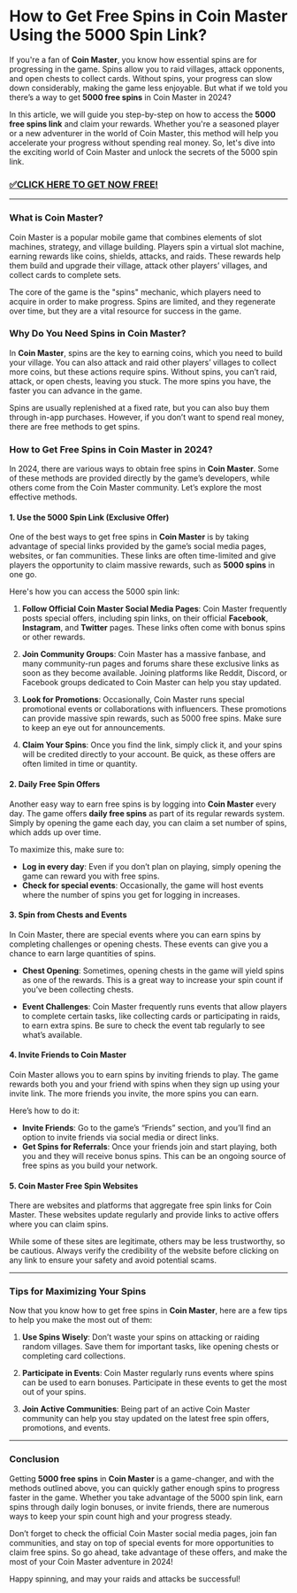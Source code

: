 # How to Get Free Spins in Coin Master Using the 5000 Spin Link?

If you're a fan of **Coin Master**, you know how essential spins are for progressing in the game. Spins allow you to raid villages, attack opponents, and open chests to collect cards. Without spins, your progress can slow down considerably, making the game less enjoyable. But what if we told you there’s a way to get **5000 free spins** in Coin Master in 2024?

In this article, we will guide you step-by-step on how to access the **5000 free spins link** and claim your rewards. Whether you're a seasoned player or a new adventurer in the world of Coin Master, this method will help you accelerate your progress without spending real money. So, let's dive into the exciting world of Coin Master and unlock the secrets of the 5000 spin link.

### [✅CLICK HERE TO GET NOW FREE!](https://edris2025.github.io/spins/)

---

### What is Coin Master?

Coin Master is a popular mobile game that combines elements of slot machines, strategy, and village building. Players spin a virtual slot machine, earning rewards like coins, shields, attacks, and raids. These rewards help them build and upgrade their village, attack other players’ villages, and collect cards to complete sets. 

The core of the game is the "spins" mechanic, which players need to acquire in order to make progress. Spins are limited, and they regenerate over time, but they are a vital resource for success in the game.

### Why Do You Need Spins in Coin Master?

In **Coin Master**, spins are the key to earning coins, which you need to build your village. You can also attack and raid other players’ villages to collect more coins, but these actions require spins. Without spins, you can’t raid, attack, or open chests, leaving you stuck. The more spins you have, the faster you can advance in the game.

Spins are usually replenished at a fixed rate, but you can also buy them through in-app purchases. However, if you don’t want to spend real money, there are free methods to get spins.

### How to Get Free Spins in Coin Master in 2024?

In 2024, there are various ways to obtain free spins in **Coin Master**. Some of these methods are provided directly by the game’s developers, while others come from the Coin Master community. Let’s explore the most effective methods.

#### 1. **Use the 5000 Spin Link (Exclusive Offer)**

One of the best ways to get free spins in **Coin Master** is by taking advantage of special links provided by the game’s social media pages, websites, or fan communities. These links are often time-limited and give players the opportunity to claim massive rewards, such as **5000 spins** in one go.

Here's how you can access the 5000 spin link:

1. **Follow Official Coin Master Social Media Pages**: Coin Master frequently posts special offers, including spin links, on their official **Facebook**, **Instagram**, and **Twitter** pages. These links often come with bonus spins or other rewards.
   
2. **Join Community Groups**: Coin Master has a massive fanbase, and many community-run pages and forums share these exclusive links as soon as they become available. Joining platforms like Reddit, Discord, or Facebook groups dedicated to Coin Master can help you stay updated.

3. **Look for Promotions**: Occasionally, Coin Master runs special promotional events or collaborations with influencers. These promotions can provide massive spin rewards, such as 5000 free spins. Make sure to keep an eye out for announcements.

4. **Claim Your Spins**: Once you find the link, simply click it, and your spins will be credited directly to your account. Be quick, as these offers are often limited in time or quantity.

#### 2. **Daily Free Spin Offers**

Another easy way to earn free spins is by logging into **Coin Master** every day. The game offers **daily free spins** as part of its regular rewards system. Simply by opening the game each day, you can claim a set number of spins, which adds up over time.

To maximize this, make sure to:

- **Log in every day**: Even if you don’t plan on playing, simply opening the game can reward you with free spins.
- **Check for special events**: Occasionally, the game will host events where the number of spins you get for logging in increases.

#### 3. **Spin from Chests and Events**

In Coin Master, there are special events where you can earn spins by completing challenges or opening chests. These events can give you a chance to earn large quantities of spins.

- **Chest Opening**: Sometimes, opening chests in the game will yield spins as one of the rewards. This is a great way to increase your spin count if you’ve been collecting chests.
  
- **Event Challenges**: Coin Master frequently runs events that allow players to complete certain tasks, like collecting cards or participating in raids, to earn extra spins. Be sure to check the event tab regularly to see what’s available.

#### 4. **Invite Friends to Coin Master**

Coin Master allows you to earn spins by inviting friends to play. The game rewards both you and your friend with spins when they sign up using your invite link. The more friends you invite, the more spins you can earn.

Here’s how to do it:

- **Invite Friends**: Go to the game’s “Friends” section, and you’ll find an option to invite friends via social media or direct links.
- **Get Spins for Referrals**: Once your friends join and start playing, both you and they will receive bonus spins. This can be an ongoing source of free spins as you build your network.

#### 5. **Coin Master Free Spin Websites**

There are websites and platforms that aggregate free spin links for Coin Master. These websites update regularly and provide links to active offers where you can claim spins.

While some of these sites are legitimate, others may be less trustworthy, so be cautious. Always verify the credibility of the website before clicking on any link to ensure your safety and avoid potential scams.

---

### Tips for Maximizing Your Spins

Now that you know how to get free spins in **Coin Master**, here are a few tips to help you make the most out of them:

1. **Use Spins Wisely**: Don’t waste your spins on attacking or raiding random villages. Save them for important tasks, like opening chests or completing card collections.

2. **Participate in Events**: Coin Master regularly runs events where spins can be used to earn bonuses. Participate in these events to get the most out of your spins.

3. **Join Active Communities**: Being part of an active Coin Master community can help you stay updated on the latest free spin offers, promotions, and events.

---

### Conclusion

Getting **5000 free spins** in **Coin Master** is a game-changer, and with the methods outlined above, you can quickly gather enough spins to progress faster in the game. Whether you take advantage of the 5000 spin link, earn spins through daily login bonuses, or invite friends, there are numerous ways to keep your spin count high and your progress steady.

Don’t forget to check the official Coin Master social media pages, join fan communities, and stay on top of special events for more opportunities to claim free spins. So go ahead, take advantage of these offers, and make the most of your Coin Master adventure in 2024!

Happy spinning, and may your raids and attacks be successful!
